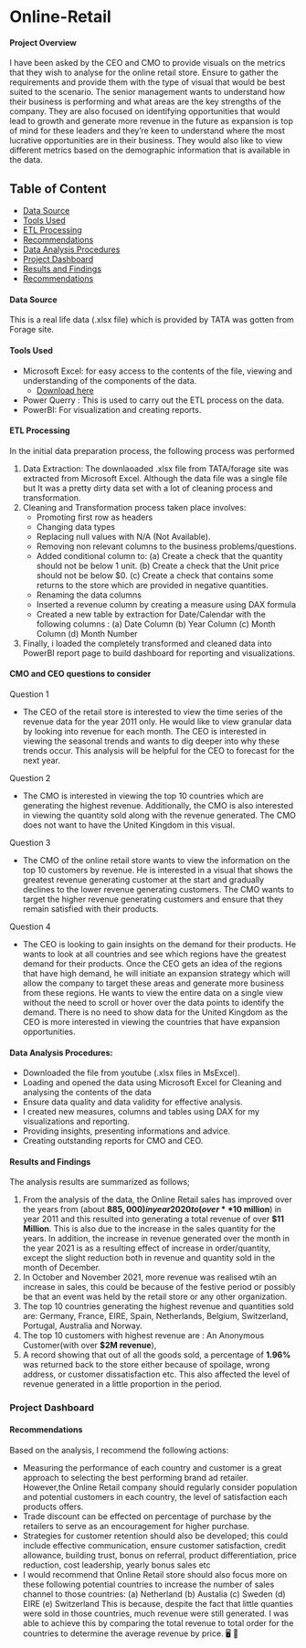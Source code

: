 # Online-Retail

#### Project Overview

I have been asked by the CEO and CMO to provide visuals on the metrics that they wish to analyse for the online retail store. Ensure to gather the requirements and provide them with the type of visual that would be best suited to the scenario. The senior management wants to understand how their business is performing and what areas are the key strengths of the company. They are also focused on identifying opportunities that would lead to growth and generate more revenue in the future as expansion is top of mind for these leaders and they’re keen to understand where the most lucrative opportunities are in their business. They would also like to view different metrics based on the demographic information that is available in the data.

## Table of Content 

- [Data Source](#data-source)
- [Tools Used](#tools-used)
- [ETL Processing](#etl-processing)
- [Recommendations](#recommendations)
- [Data Analysis Procedures](#data-analysis-procedures)
- [Project Dashboard](#project-dashboard)
- [Results and Findings](#results-and-findings)
- [Recommendations](#recommendations)

#### Data Source
This is a real life data (.xlsx file) which is provided by TATA was gotten from Forage site.

#### Tools Used 

- Microsoft Excel: for easy access to the contents of the file, viewing and understanding of the components of the data.
    - [Download here](http://microsoft.com)
- Power Querry : This is used to carry out the ETL process on the data.
- PowerBI: For visualization and creating reports.

#### ETL Processing

In the initial data preparation process, the following process was performed
1. Data Extraction: The downlaoaded .xlsx file from TATA/forage site was extracted from Microsoft Excel. Although the data  file was a single file but It was a pretty dirty data set with a lot of cleaning process and transformation.
2. Cleaning and Transformation process taken place involves:
   - Promoting first row as headers
   - Changing data types
   - Replacing null values with N/A (Not Available).
   - Removing non relevant columns to the business problems/questions.
   - Added conditional column to:
     (a) Create a check that the quantity should not be below 1 unit.
     (b) Create a check that the Unit price should not be below $0.
     (c) Create a check that contains some returns to the store which are provided in negative quantities.
   - Renaming the data columns
   - Inserted a revenue column by creating a measure using DAX formula
   - Created a new table by extraction  for Date/Calendar with the following columns :
     (a) Date Column (b) Year Column (c) Month Column (d) Month Number 
4. Finally, i loaded the completely transformed and cleaned data into PowerBI report page to build dashboard for reporting and visualizations.
 
#### CMO and CEO questions to consider

 Question 1
   - The CEO of the retail store is interested to view the time series of the revenue data for the year 2011 only. He would like to view granular data by looking into revenue for each month. The CEO is interested in viewing the seasonal trends and wants to dig deeper into why these trends occur. This analysis will be helpful for the CEO to forecast for the next year.

 Question 2
   - The CMO is interested in viewing the top 10 countries which are generating the highest revenue. Additionally, the CMO is also interested in viewing the quantity sold along with the revenue generated. The CMO does not want to have the United Kingdom in this visual.

 Question 3
   - The CMO of the online retail store wants to view the information on the top 10 customers by revenue. He is interested in a visual that shows the greatest revenue generating customer at the start and gradually declines to the lower revenue generating customers. The CMO wants to target the higher revenue generating customers and ensure that they remain satisfied with their products.

 Question 4 
  - The CEO is looking to gain insights on the demand for their products. He wants to look at all countries and see which regions have the greatest demand for their products. Once the CEO gets an idea of the regions that have high demand, he will initiate an expansion strategy which will allow the company to target these areas and generate more business from these regions. He wants to view the entire data on a single view without the need to scroll or hover over the data points to identify the demand. There is no need to show data for the United Kingdom as the CEO is more interested in viewing the countries that have expansion opportunities.

#### Data Analysis Procedures:

- Downloaded the file from youtube (.xlsx files in MsExcel).
- Loading and opened the data using Microsoft Excel for Cleaning and analysing the contents of the data
- Ensure data quality and data validity for effective analysis.
- I created new measures, columns and tables using DAX for my visualizations and reporting.
- Providing insights, presenting informations and advice.
- Creating outstanding reports for CMO and CEO.
 
#### Results and Findings

The analysis results are summarized as follows;
1. From the analysis of the data, the Online Retail sales has improved over the years from (about **$885,000) in year 2020 to ( over **$10 million**) in year 2011 and this resulted into generating a total revenue of over **$11 Million**. This is also due to the increase in the sales quantity for the years. In addition, the increase in revenue generated over the month in the year 2021 is as a resulting effect of increase in order/quantity, except the slight reduction both in revenue and quantity sold in the month of December.
2. In October and November 2021, more revenue was realised wtih an increase in sales, this could be because of the festive period or possibly be that an event was held by the retail store or any other organization.
3. The top 10 countries generating the highest revenue and quantities sold are: Germany, France, EIRE, Spain, Netherlands, Belgium, Switzerland, Portugal, Australia and Norway.
4. The top 10 customers with highest revenue are : An Anonymous Customer(with over **$2M revenue**),
5. A record showing that out of all the goods sold, a percentage of **1.96%** was returned back to the store either because of spoilage, wrong address, or customer dissatisfaction etc. This also affected the level of revenue generated in a little proportion in the period. 

### Project Dashboard



#### Recommendations

Based on the analysis, I recommend the following actions:
 - Measuring the performance of each country and customer is a great approach to selecting the best performing brand ad retailer. However,the Online Retail company should regularly consider population and potential customers in each country, the level of satisfaction each products offers.
 - Trade discount can be effected on percentage of purchase by the retailers to serve as an encouragement for higher purchase.
 - Strategies for customer retention should also be developed; this could include effective communication, ensure customer satisfaction, credit allowance, building trust, bonus on referral, product differentiation, price reduction, cost leadership, yearly bonus sales etc
 - I would recommend that Online Retail store should also focus more on these following potential countries to increase the number of sales channel to those countries:
   (a) Netherland
   (b) Austalia
   (c) Sweden
   (d) EIRE
   (e) Switzerland
    This is because, despite the fact that little quanties were sold in those countries, much revenue were still generated. I was able to achieve this by comparing the total revenue to total order for the countries to determine the average revenue by price.
🖥️
🍹

